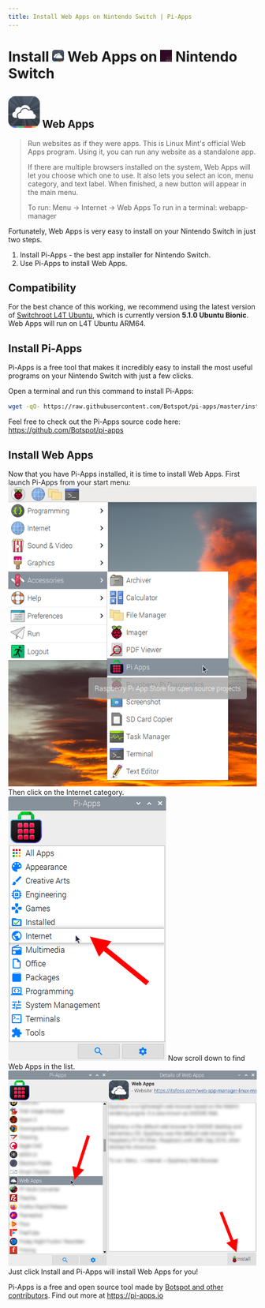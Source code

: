 ```yaml
---
title: Install Web Apps on Nintendo Switch | Pi-Apps
---
```

<div class="simple-install-content content">

# Install <img src="/img/app-icons/Web Apps/icon-64.png" height=24> Web Apps on <img src=/img/other-icons/switchroot-icon.png height=24> Nintendo Switch

## <img src="/img/app-icons/Web Apps/icon-64.png"> Web Apps
> Run websites as if they were apps.
> This is Linux Mint's official Web Apps program. Using it, you can run any website as a standalone app.
> 
> If there are multiple browsers installed on the system, Web Apps will let you choose which one to use. It also lets you select an icon, menu category, and text label. When finished, a new button will appear in the main menu.
> 
> To run: Menu -> Internet -> Web Apps
> To run in a terminal: webapp-manager

Fortunately, Web Apps is very easy to install on your Nintendo Switch in just two steps.
1. Install Pi-Apps - the best app installer for Nintendo Switch.
2. Use Pi-Apps to install Web Apps.
</div>
<div class="simple-install-content content">

## Compatibility
For the best chance of this working, we recommend using the latest version of [Switchroot L4T Ubuntu](https://wiki.switchroot.org/en/Linux/Ubuntu-Install-Guide), which is currently version **5.1.0 Ubuntu Bionic**.
Web Apps will run on L4T Ubuntu ARM64.
</div>
<div class="simple-install-content content">

## Install Pi-Apps

Pi-Apps is a free tool that makes it incredibly easy to install the most useful programs on your Nintendo Switch with just a few clicks.

Open a terminal and run this command to install Pi-Apps:
```bash
wget -qO- https://raw.githubusercontent.com/Botspot/pi-apps/master/install | bash
```
Feel free to check out the Pi-Apps source code here: https://github.com/Botspot/pi-apps
</div>
<div class="simple-install-content content">

## Install Web Apps

Now that you have Pi-Apps installed, it is time to install Web Apps.
First launch Pi-Apps from your start menu:
<img src="/img/start-menu.png">
Then click on the Internet category.
<img src="/img/category-selections/Internet.png">
Now scroll down to find Web Apps in the list.
<img src="/img/app-icons/Web Apps/app-selection.png">
Just click Install and Pi-Apps will install Web Apps for you!
</div>
<div class="simple-install-content content">

Pi-Apps is a free and open source tool made by [Botspot and other contributors](/about/#contributors). Find out more at https://pi-apps.io
</div>
